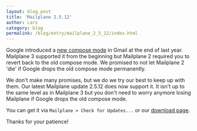 ```yaml
---
layout: blog_post
title: 'Mailplane 2.5.12'
author: Lars
category: blog
permalink: /blog/entry/mailplane_2_5_12/index.html
---
```


Google introduced a [new compose mode](http://gmailblog.blogspot.ch/2012/10/introducing-new-compose-in-gmail.html) in Gmail at the end of last year. Mailplane 3 supported it from the beginning but Mailplane 2 required you to revert back to the old compose mode. We promised to not let Mailplane 2 'die' if Google drops the old compose mode permanently.

We don't make many promises, but we do we try our best to keep up with them. Our latest Mailplane update 2.5.12 does now support it. It isn't up to the same level as in Mailplane 3 but you don't need to worry anymore losing Mailplane if Google drops the old compose mode.

You can get it via `Mailplane > Check for Updates...` or our [download page](/download).

Thanks for your patience!